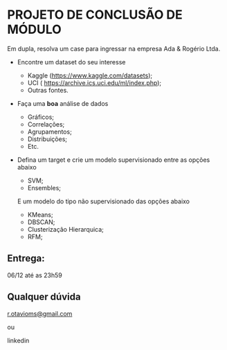 # PROJETO DE CONCLUSÃO DE MÓDULO

Em dupla, resolva um case para ingressar na empresa Ada & Rogério Ltda.

- Encontre um dataset do seu interesse
    - Kaggle (https://www.kaggle.com/datasets);
    - UCI ( https://archive.ics.uci.edu/ml/index.php);
    - Outras fontes.
   
- Faça uma <b>boa</b> análise de dados
    - Gráficos;
    - Correlações;
    - Agrupamentos;
    - Distribuições;
    - Etc.
    
- Defina um target e crie um modelo supervisionado entre as opções abaixo
    - SVM;
    - Ensembles;
    
    E um modelo do tipo não supervisionado das opções abaixo
    
    - KMeans;
    - DBSCAN;
    - Clusterização Hierarquica;
    - RFM;
    
## Entrega:
06/12 até as 23h59

## Qualquer dúvida
r.otavioms@gmail.com 

ou

linkedin